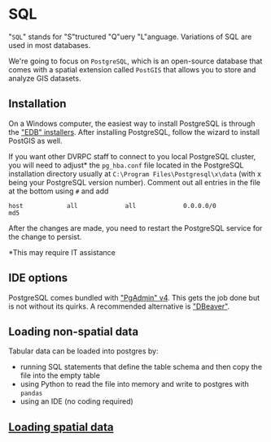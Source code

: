 # SQL

"`SQL`" stands for "S"tructured "Q"uery "L"anguage. Variations of SQL are used in most databases.

We're going to focus on `PostgreSQL`, which is an open-source database that comes with a spatial extension called `PostGIS` that allows you to store and analyze GIS datasets.

## Installation

On a Windows computer, the easiest way to install PostgreSQL is through the ["EDB" installers](https://www.postgresql.org/download/windows/). After installing PostgreSQL, follow the wizard to install PostGIS as well.

If you want other DVRPC staff to connect to you local PostgreSQL cluster, you will need to adjust* the `pg_hba.conf` file located in the PostgreSQL installation directory usually at `C:\Program Files\Postgresql\x\data` (with x being your PostgreSQL version number).  Comment out all entries in the file at the bottom using `#` and add
```
host            all             all             0.0.0.0/0            md5
```
After the changes are made, you need to restart the PostgreSQL service for the change to persist.

*This may require IT assistance

## IDE options

PostgreSQL comes bundled with ["PgAdmin" v4](https://www.pgadmin.org/). This gets the job done but is not without its quirks. A recommended alternative is ["DBeaver"](https://dbeaver.io/).

## Loading non-spatial data

Tabular data can be loaded into postgres by:

- running SQL statements that define the table schema and then copy the file into the empty table
- using Python to read the file into memory and write to postgres with `pandas`
- using an IDE (no coding required)

## [Loading spatial data](spatial_data.md#loading_spatial_data)